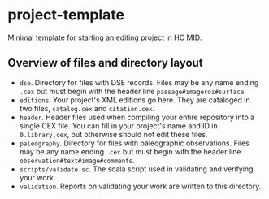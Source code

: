# project-template


Minimal template for starting an editing project in HC MID.


## Overview of files and directory layout

-   `dse`.  Directory for files with DSE records.  Files may be any name ending `.cex` but must begin with the header line `passage#imageroi#surface`
-  `editions`.  Your project's XML editions go here.  They are cataloged in two files, `catalog.cex` and `citation.cex`.
-  `header`.  Header files used when compiling your entire repository into a single CEX file.  You can fill in your project's name and ID in `0.library.cex`, but otherwise should not edit these files.
-   `paleography`.  Directory for files with paleographic observations.  Files may be any name ending `.cex` but must begin with the header line `observation#text#image#comments`.
-   `scripts/validate.sc`.  The scala script used in validating and verifying your work.
-   `validation`.  Reports on validating your work are written to this directory.
